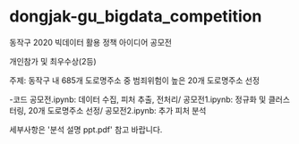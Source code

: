 # dongjak-gu_bigdata_competition

동작구 2020 빅데이터 활용 정책 아이디어 공모전

개인참가 및 최우수상(2등)

주제: 동작구 내 685개 도로명주소 중 범죄위험이 높은 20개 도로명주소 선정

-코드
공모전.ipynb: 데이터 수집, 피처 추출, 전처리/
공모전1.ipynb: 정규화 및 클러스터링, 20개 도로명주소 선정/
공모전2.ipynb: 추가 피처 분석

세부사항은 '분석 설명 ppt.pdf' 참고 바랍니다.
